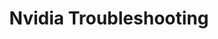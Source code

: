 ---
lang: de
layout: doc
redirect_from:
- /de/wiki/NvidiaTroubleshooting/
- /de/doc/NvidiaTroubleshooting/
redirect_to: https://github.com/Qubes-Community/Contents/blob/master/docs/troubleshooting/nvidia-troubleshooting.md
ref: 91
title: Nvidia Troubleshooting
---